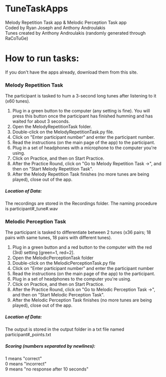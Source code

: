 # TuneTaskApps
Melody Repetition Task app &amp; Melodic Perception Task app     
Coded by Ryan Joseph and Anthony Androulakis    
Tunes created by Anthony Androulakis (randomly generated through RaCoTuGe)      

# How to run tasks:
If you don't have the apps already, download them from this site.    
     
### Melody Repetition Task
The participant is tasked to hum a 3-second long tunes after listening to it (x60 tunes).     
1) Plug in a green button to the computer (any setting is fine). You will press this button once the participant has finished humming and has waited for about 3 seconds.
2) Open the MelodyRepetitionTask folder.
3) Double-click on the MelodyRepetitionTask.py file.
4) Click on "Enter participant number" and enter the participant number.
5) Read the instructions (on the main page of the app) to the participant.
6) Plug in a set of headphones with a microphone to the computer you're using.
7) Click on Practice, and then on Start Practice.
8) After the Practice Round, click on "Go to Melody Repetition Task →", and then on "Start Melody Repetition Task".
9) After the Melody Repetition Task finishes (no more tunes are being played), close out of the app.

##### Location of Data:
The recordings are stored in the Recordings folder. The naming procedure is participant#\_tune#.wav      
     
### Melodic Perception Task   
The participant is tasked to differentiate between 2 tunes (x36 pairs; 18 pairs with same tunes, 18 pairs with different tunes).      

1) Plug in a green button and a red button to the computer with the red (3rd) setting \[green=1, red=2].
2) Open the MelodicPerceptionTask folder
3) Double-click on the MelodicPerceptionTask.py file
4) Click on "Enter participant number" and enter the participant number
5) Read the instructions (on the main page of the app) to the participant.
6) Plug in a set of headphones to the computer you're using.
7) Click on Practice, and then on Start Practice.
8) After the Practice Round, click on "Go to Melodic Perception Task →", and then on "Start Melodic Perception Task".
9) After the Melodic Perception Task finishes (no more tunes are being played), close out of the app.

##### Location of Data:
The output is stored in the output folder in a txt file named participant#\_points.txt      
##### Scoring (numbers separated by newlines):
1 means "correct"     
0 means "incorrect"      
9 means "no response after 10 seconds"      

